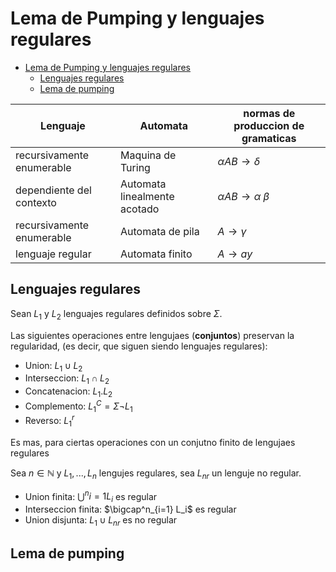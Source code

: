 # Lema de Pumping y lenguajes regulares

- [Lema de Pumping y lenguajes regulares](#lema-de-pumping-y-lenguajes-regulares)
  - [Lenguajes regulares](#lenguajes-regulares)
  - [Lema de pumping](#lema-de-pumping)

| Lenguaje | Automata | normas de produccion de gramaticas |
-----------|----------|------------------------------------|
| recursivamente enumerable | Maquina de Turing |$\alpha A B \to \delta$|
| dependiente del contexto  | Automata linealmente acotado |$\alpha A B \to \alpha \ \beta$|
| recursivamente enumerable | Automata de pila |$A \to \gamma$|
| lenguaje regular | Automata finito |$A \to a y$|


## Lenguajes regulares 

Sean $L_1$ y $L_2$ lenguajes regulares definidos sobre $\Sigma$.

Las siguientes operaciones entre lengujaes (**conjuntos**) preservan la regularidad, (es decir, que siguen siendo lenguajes regulares):

- Union: $L_1 \cup L_2$
- Interseccion: $L_1 \cap L_2$
- Concatenacion: $L_1 . L_2$
- Complemento: $L_1^C = \Sigma \neg L_1$
- Reverso: $L_1^r$

Es mas, para ciertas operaciones con un conjutno finito de lengujaes regulares

Sea $n \in \mathbb{N}$ y $L_1, ..., L_n$ lengujes regulares, sea $L_{nr}$ un lenguje no regular.

- Union finita: $\bigcup^n{i=1} L_i$ es regular
- Interseccion finita: $\bigcap^n_{i=1} L_i$ es regular
- Union disjunta: $L_1 \cup L_{nr}$ es no regular

## Lema de pumping

